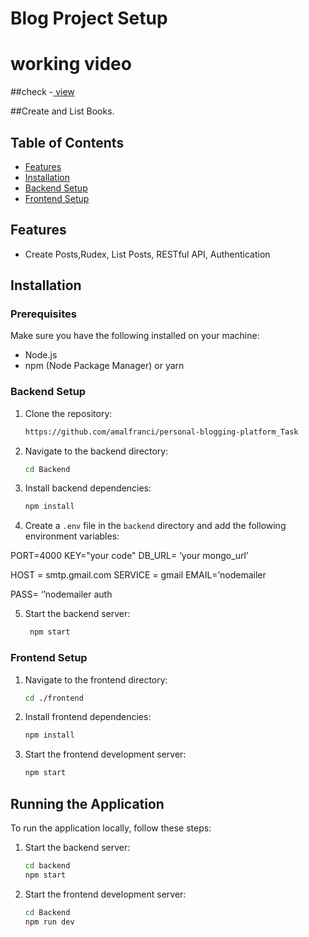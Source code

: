 


# Blog Project Setup

# working video

##check -[ view ](https://drive.google.com/file/d/15lYzgvlzxfr3Z12-x4LTZCbgsPRI1o5o/view?usp=sharing)

 ##Create and List Books.

## Table of Contents

-   [Features](#features)
-   [Installation](#installation)
-   [Backend Setup](#backend-setup)
-   [Frontend Setup](#frontend-setup)

## Features

-   Create Posts,Rudex, List Posts, RESTful API, Authentication

## Installation

### Prerequisites

Make sure you have the following installed on your machine:

-   Node.js
-   npm (Node Package Manager) or yarn

### Backend Setup

1. Clone the repository:

    ```sh
    https://github.com/amalfranci/personal-blogging-platform_Task
    ```

2. Navigate to the backend directory:

    ```sh
    cd Backend
    ```

3. Install backend dependencies:

    ```sh
    npm install
    ```

4. Create a `.env` file in the `backend` directory and add the following environment variables:

  
PORT=4000
KEY="your code"
DB_URL= ‘your mongo_url’

HOST = smtp.gmail.com
SERVICE = gmail
EMAIL=’nodemailer

PASS= ‘’nodemailer auth
  

5. Start the backend server:

    ```sh
     npm start
    ```

### Frontend Setup

1. Navigate to the frontend directory:

    ```sh
    cd ./frontend
    ```

2. Install frontend dependencies:

    ```sh
    npm install
    ```


4. Start the frontend development server:

    ```sh
    npm start
    ```

## Running the Application

To run the application locally, follow these steps:

1. Start the backend server:

    ```sh
    cd backend
    npm start
    ```

2. Start the frontend development server:

    ```sh
    cd Backend
    npm run dev
    ```




